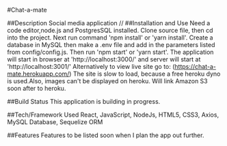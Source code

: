 #Chat-a-mate

##Description
Social media application
//
##Installation and Use
Need a code editor,node.js and PostgresSQL installed. Clone source file, then cd into the project. Next run command 'npm install' or 'yarn install'. Create a database in MySQL then make a .env file and add in the parameters listed from config/config.js. Then run 'npm start' or 'yarn start'. The application will start in browser at 'http://localhost:3000/' and server will start at 'http://localhost:3001/' Alternatively to view live site go to: (https://chat-a-mate.herokuapp.com/) The site is slow to load, because a free heroku dyno is used.Also, images can't be displayed on heroku. Will link Amazon S3 soon after to heroku.

##Build Status
This application is building in progress.

##Tech/Framework Used
React, JavaScript, NodeJs, HTML5, CSS3, Axios, MySQL Database, Sequelize ORM

##Features
Features to be listed soon when I plan the app out further.
